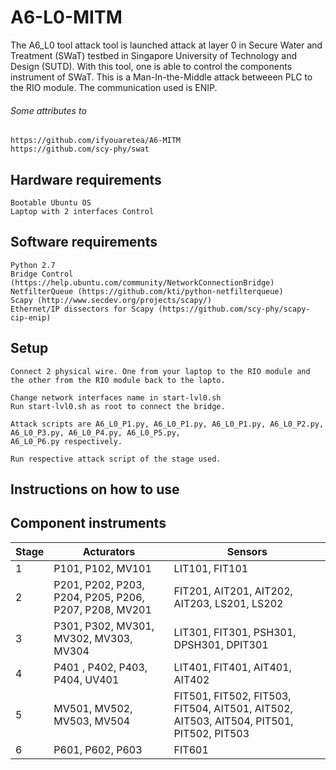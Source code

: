 # A6-L0-MITM

The A6_L0 tool attack tool is launched attack at layer 0 in Secure Water and Treatment (SWaT) testbed in Singapore University of Technology and Design (SUTD). With this tool, one is able to control the components instrument of SWaT. This is a Man-In-the-Middle attack betweeen PLC to the RIO module. The communication used is ENIP. 


###### Some attributes to 

    https://github.com/ifyouaretea/A6-MITM    
    https://github.com/scy-phy/swat



## Hardware requirements

    Bootable Ubuntu OS
    Laptop with 2 interfaces Control

## Software requirements

    Python 2.7
    Bridge Control (https://help.ubuntu.com/community/NetworkConnectionBridge)
    NetfilterQueue (https://github.com/kti/python-netfilterqueue)
    Scapy (http://www.secdev.org/projects/scapy/)
    Ethernet/IP dissectors for Scapy (https://github.com/scy-phy/scapy-cip-enip)


## Setup

    Connect 2 physical wire. One from your laptop to the RIO module and the other from the RIO module back to the lapto. 
  
    Change network interfaces name in start-lvl0.sh
    Run start-lvl0.sh as root to connect the bridge.
    
    Attack scripts are A6_L0_P1.py, A6_L0_P1.py, A6_L0_P1.py, A6_L0_P2.py, A6_L0_P3.py, A6_L0_P4.py, A6_L0_P5.py,   
    A6_L0_P6.py respectively. 
    
    Run respective attack script of the stage used. 
     
     
     
## Instructions on how to use



## Component instruments
|Stage     |Acturators|Sensors   |
|----------|----------|----------|
|  1| P101, P102,  MV101 | LIT101, FIT101 |
|2| P201, P202, P203, P204, P205, P206, P207, P208, MV201 |FIT201, AIT201, AIT202, AIT203, LS201, LS202| 
|3| P301, P302, MV301, MV302, MV303, MV304 | LIT301, FIT301, PSH301, DPSH301, DPIT301|
|4| P401 , P402, P403, P404, UV401 | LIT401, FIT401, AIT401, AIT402| 
|5| MV501, MV502, MV503, MV504| FIT501, FIT502, FIT503, FIT504,  AIT501, AIT502, AIT503, AIT504, PIT501, PIT502, PIT503|
|6| P601, P602, P603| FIT601|


